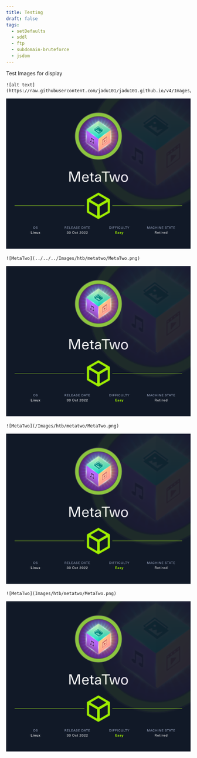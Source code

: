 ```yaml
---
title: Testing
draft: false
tags:
  - setDefaults
  - sddl
  - ftp
  - subdomain-bruteforce
  - jsdom
---
```

Test Images for display

```
![alt text](https://raw.githubusercontent.com/jadu101/jadu101.github.io/v4/Images/htb/metatwo/MetaTwo.png)
```

![alt text](https://raw.githubusercontent.com/jadu101/jadu101.github.io/v4/Images/htb/metatwo/MetaTwo.png)

```
![MetaTwo](../../../Images/htb/metatwo/MetaTwo.png)
```

![MetaTwo](../../../Images/htb/metatwo/MetaTwo.png)

```
![MetaTwo](/Images/htb/metatwo/MetaTwo.png)
```

![MetaTwo](/Images/htb/metatwo/MetaTwo.png)

```
![MetaTwo](Images/htb/metatwo/MetaTwo.png)
```

![MetaTwo](Images/htb/metatwo/MetaTwo.png)